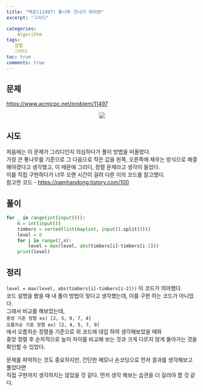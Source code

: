 ```yaml
---
title: "백준(11497) 통나무 건너기 파이썬"
excerpt: "그리디"

categories:
    Algorithm
tags:
   정렬
   그리디
toc: true
comments: true
---
```

## 문제  
<https://www.acmicpc.net/problem/11497>
<p align = "center"><img src = "../../assets/images/boj/timber.png"></p>

## 시도
처음에는 이 문제가 그리디인지 의심하다가 풀이 방법을 떠올렸다.  
가장 큰 통나무를 기준으로 그 다음으로 작은 값을 왼쪽, 오른쪽에 채우는 방식으로 해결해야겠다고 생각했고, 이 때문에 그리디, 정렬 문제라고 생각이 들었다.  
이를 직접 구현하다가 너무 오랜 시간이 걸려 다른 이의 코드를 참고했다.  
참고한 코드 - <https://namhandong.tistory.com/100>

## 풀이

```python
for _ in range(int(input())):
    n = int(input())
    timbers = sorted(list(map(int, input().split())))
    level = 0
    for i in range(2,n):
        level = max(level, abs(timbers[i]-timbers[i-2]))
    print(level)
```

## 정리
`level = max(level, abs(timbers[i]-timbers[i-2]))`
이 코드가 의아했다.  
코드 설명을 봤을 때 내 풀이 방법이 맞다고 생각했는데, 이를 구현 하는 코드가 아니었다.  
그래서 비교를 해보았는데,  
``
중앙 기준 정렬 ex) [2, 5, 9, 7, 4]
``  
``
오름차순 기준 정렬 ex) [2, 4, 5, 7, 9]  
``  
에서 오름차순 정렬을 기준으로 위 코드에 대입 하여 생각해보았을 때와  
중앙 정렬 후 순차적으로 높이 차이를 비교해 보는 것과 크게 다르지 않게 돌아가는 것을 확인할 수 있었다.  

문제를 파악하는 것도 중요하지만, 간단한 메모나 손코딩으로 먼저 결과를 생각해보고 풀었다면  
직접 구현까지 생각하지는 않았을 것 같다. 먼저 생각 해보는 습관을 더 길러야 할 것 같다.




